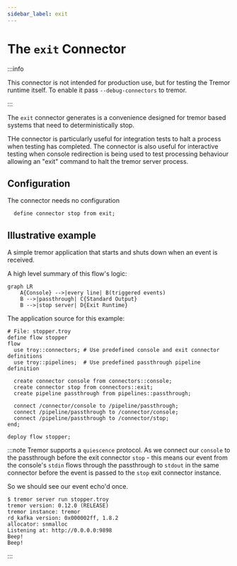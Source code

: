```yaml
---
sidebar_label: exit
---
```


# The `exit` Connector

:::info

This connector is not intended for production use, but for testing the Tremor runtime itself. To enable it pass `--debug-connectors` to tremor.

:::


The `exit` connector generates is a convenience designed for tremor based systems
that need to deterministically stop.

THe connector is particularly useful for integration tests to halt a process when
testing has completed. The connector is also useful for interactive testing when
console redirection is being used to test processing behaviour allowing an "exit"
command to halt the tremor server process.

## Configuration

The connector needs no configuration

```troy
  define connector stop from exit;
```

## Illustrative example

A simple tremor application that starts and shuts down when an event is
received.

A high level summary of this flow's logic:

```mermaid
graph LR
    A{Console} -->|every line| B(triggered events)
    B -->|passthrough| C{Standard Output}
    B -->|stop server| D{Exit Runtime}
```

The application source for this example:

```troy
# File: stopper.troy
define flow stopper
flow
  use troy::connectors; # Use predefined console and exit connector definitions
  use troy::pipelines;  # Use predefined passthrough pipeline definition

  create connector console from connectors::console;
  create connector stop from connectors::exit;
  create pipeline passthrough from pipelines::passthrough;
  
  connect /connector/console to /pipeline/passthrough;
  connect /pipeline/passthrough to /connector/console;
  connect /pipeline/passthrough to /connector/stop;
end;

deploy flow stopper;
```

:::note
Tremor supports a `quiescence` protocol. As we connect our `console` to the
passthrough before the exit connector `stop` - this means our event from the
console's `stdin` flows through the passthrough to `stdout` in the same connector
before the event is passed to the `stop` exit connector instance.

So we should see our event echo'd once.

```shell
$ tremor server run stopper.troy
tremor version: 0.12.0 (RELEASE)
tremor instance: tremor
rd_kafka version: 0x000002ff, 1.8.2
allocator: snmalloc
Listening at: http://0.0.0.0:9898
Beep!
Beep!
```

:::
